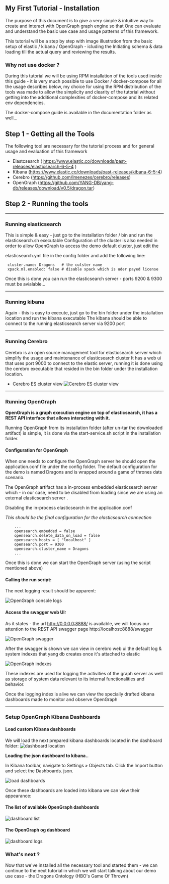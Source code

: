## My First Tutorial - Installation

The purpose of this document is to give a very simple & intuitive way to create and interact with OpenGraph graph engine so that
One can evaluate and understand the basic use case and usage patterns of this framework.

This tutorial will be a step by step with image illustration from the basic setup of elastic / kibana / OpenGraph - icluding the
Initiating schema & data loading till the actual query and reviewing the results.

### Why not use docker ?

During this tutorial we will be using RPM installation of the tools used inside this guide - it is very much possible to use
Docker / docker-compose for all the usage describes below, my choice for using the RPM distribution of the tools was made to allow
the simplicity and clearity of the tutorial without getting into the additional complexities of docker-compose and its related env dependencies.

The docker-compose guide is available in the documentation folder as well...


## Step 1 - Getting all the Tools

The following tool are necessary for the tutorial process and for general usage and evaluation of this framework

- Elastcsearch  ( https://www.elastic.co/downloads/past-releases/elasticsearch-6-5-4 )
- Kibana        (https://www.elastic.co/downloads/past-releases/kibana-6-5-4)
- Cerebro       (https://github.com/lmenezes/cerebro/releases)
- OpenGraph        (https://github.com/YANG-DB/yang-db/releases/download/v0.5/dragon.tar)


## Step 2 - Running the tools

---

### Running elasticsearch

This is simple & easy - just go to the installation folder / bin and run the elasticsearch.sh executable
Configuration of the cluster is also needed in order to allow OpenGraph to access the demo default cluster, just edit the


elasticsearch.yml file in the config folder and add the following line:

     cluster.name: Dragons   # the culster name
     xpack.ml.enabled: false # disable xpack which is uder payed license

Once this is done you can run the elasticsearch server - ports 9200 & 9300 must be avialable...

---
### Running kibana

Again - this is easy to execute, just go to the bin folder under the installation location and run the kibana executable
The kibana should be able to connect to the running elasticsearch server via 9200 port

---
### Running Cerebro

Cerebro is an open source management tool for elasticsearch server which simplify the usage and maintenance of elasticsearch cluster
It has a web ui that uses port 9000 to connect to the elastic server, running it is done using the cerebro executable that resided
in the bin folder under the installation location.

- Cerebro ES cluster view
  ![Cerebro ES cluster view](img/cerebro-view-cluster.png )

---
### Running OpenGraph

**OpenGraph is a graph execution engine on top of elasticsearch, it has a REST API interface that allows interacting with it.**

Running OpenGraph from its installation folder (after un-tar the downloaded artifact) is simple, it is done via the
start-service.sh script in the installation folder.

#### Configuration for OpenGraph

When one needs to configure the OpenGraph server he should open the application.conf file under the config folder.
The default configuration for the demo is named Dragons and is wrapped around a game of thrones dats scenario.

The OpenGraph artifact has a in-process embedded elasticsearch server which - in our case, need to be disabled from loading
since we are using an external elasticsearch server .

Disabling the in-process elasticsearch in the application.conf

_This should be the final configuration for the elasticsearch connection_

        ...
        opensearch.embedded = false
        opensearch.delete_data_on_load = false
        opensearch.hosts = [ "localhost" ]
        opensearch.port = 9300
        opensearch.cluster_name = Dragons
        ...

Once this is done we can start the OpenGraph server (using the script mentioned above)

#### Calling the run script:
The next logging result should be apparent:

![OpenGraph console logs](img/yangDb-start-consule-logs.png)

#### Access the swagger web UI:

As it states -  the url  http://0.0.0.0:8888/  is available, we will focus our attention to the
REST API swagger page http://localhost:8888/swagger

![OpenGraph swagger](img/yangDb-swagger.png)


After the swagger is shown we can view in cerebro web ui the default log & system indexes that yang db creates once it's attached to elastic

![OpenGraph indexes](img/cerebro-yangdb-default-indexes.png)

These indexes are used for logging the activities of the graph server as well as storage of system data relevant to its internal
functionalities and behavior.

Once the logging index is alive we can view the specially drafted kibana dashboards made to monitor and observe OpenGraph

---
### Setup OpenGraph Kibana Dashboards


#### Load custom Kibana dashboards

We will load the next prepared kibana dashboards located in the dashboard folder:
![dashboard location](img/yang-db-kibana-dashboard-location.png)

**Loading the json dashboard to kibana..**

In Kibana toolbar, navigate to Settings » Objects tab.
Click the Import button and select the Dashboards. json.

![load dashboards](img/kibana-load-yangdb-dashboards.png)


Once these dashboards are loaded into kibana we can view their appearance:

#### The list of available OpenGraph dashboards
![dashboard list](img/kibana-yangdb-dashbaords.png)

#### The OpenGraph og dashboard
![dashboard logs](img/kibana-yangdb-logs-dashboard.png)

### What's next ?
Now that we've installed all the necessary tool and started them - we can continue to the next tutorial in which we will
start talking about our demo use case  - the Dragons Ontology (HBO's Game Of Thrown)
